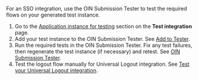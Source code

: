 For an SSO integration, use the OIN Submission Tester to test the required flows on your generated test instance.

1. Go to the [Application instance for testing](/docs/guides/submit-oin-app/saml2/main/#application-instances-for-testing) section on the **Test integration** page.
1. Add your test instance to the OIN Submission Tester. See [Add to Tester](/docs/guides/submit-oin-app/saml2/main/#add-to-tester).
1. Run the required tests in the OIN Submission Tester. Fix any test failures, then regenerate the test instance (if necessary) and retest. See [OIN Submission Tester](/docs/guides/submit-oin-app/saml2/main/#oin-submission-tester).
1. Test the logout flow manually for Universal Logout integration. See [Test your Universal Logout integration](docs/guides/submit-oin-app/openidconnect/main/#test-your-universal-logout-integration).
